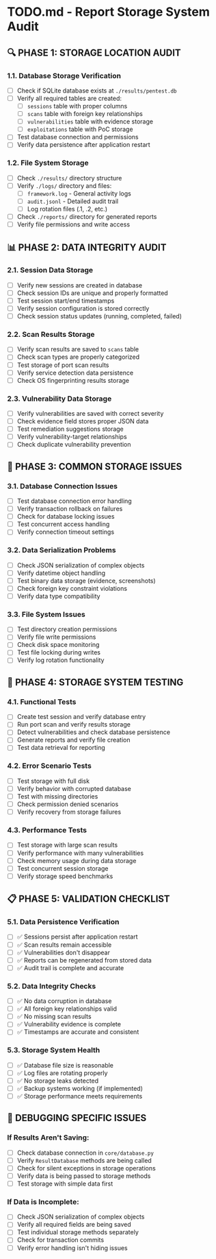 # TODO.md - Report Storage System Audit

## 🔍 PHASE 1: STORAGE LOCATION AUDIT

### 1.1. Database Storage Verification
- [ ] Check if SQLite database exists at `./results/pentest.db`
- [ ] Verify all required tables are created:
  - [ ] `sessions` table with proper columns
  - [ ] `scans` table with foreign key relationships
  - [ ] `vulnerabilities` table with evidence storage
  - [ ] `exploitations` table with PoC storage
- [ ] Test database connection and permissions
- [ ] Verify data persistence after application restart

### 1.2. File System Storage
- [ ] Check `./results/` directory structure
- [ ] Verify `./logs/` directory and files:
  - [ ] `framework.log` - General activity logs
  - [ ] `audit.jsonl` - Detailed audit trail
  - [ ] Log rotation files (.1, .2, etc.)
- [ ] Check `./reports/` directory for generated reports
- [ ] Verify file permissions and write access

## 📊 PHASE 2: DATA INTEGRITY AUDIT

### 2.1. Session Data Storage
- [ ] Verify new sessions are created in database
- [ ] Check session IDs are unique and properly formatted
- [ ] Test session start/end timestamps
- [ ] Verify session configuration is stored correctly
- [ ] Check session status updates (running, completed, failed)

### 2.2. Scan Results Storage
- [ ] Verify scan results are saved to `scans` table
- [ ] Check scan types are properly categorized
- [ ] Test storage of port scan results
- [ ] Verify service detection data persistence
- [ ] Check OS fingerprinting results storage

### 2.3. Vulnerability Data Storage
- [ ] Verify vulnerabilities are saved with correct severity
- [ ] Check evidence field stores proper JSON data
- [ ] Test remediation suggestions storage
- [ ] Verify vulnerability-target relationships
- [ ] Check duplicate vulnerability prevention

## 🐛 PHASE 3: COMMON STORAGE ISSUES

### 3.1. Database Connection Issues
- [ ] Test database connection error handling
- [ ] Verify transaction rollback on failures
- [ ] Check for database locking issues
- [ ] Test concurrent access handling
- [ ] Verify connection timeout settings

### 3.2. Data Serialization Problems
- [ ] Check JSON serialization of complex objects
- [ ] Verify datetime object handling
- [ ] Test binary data storage (evidence, screenshots)
- [ ] Check foreign key constraint violations
- [ ] Verify data type compatibility

### 3.3. File System Issues
- [ ] Test directory creation permissions
- [ ] Verify file write permissions
- [ ] Check disk space monitoring
- [ ] Test file locking during writes
- [ ] Verify log rotation functionality

## 🔧 PHASE 4: STORAGE SYSTEM TESTING

### 4.1. Functional Tests
- [ ] Create test session and verify database entry
- [ ] Run port scan and verify results storage
- [ ] Detect vulnerabilities and check database persistence
- [ ] Generate reports and verify file creation
- [ ] Test data retrieval for reporting

### 4.2. Error Scenario Tests
- [ ] Test storage with full disk
- [ ] Verify behavior with corrupted database
- [ ] Test with missing directories
- [ ] Check permission denied scenarios
- [ ] Verify recovery from storage failures

### 4.3. Performance Tests
- [ ] Test storage with large scan results
- [ ] Verify performance with many vulnerabilities
- [ ] Check memory usage during data storage
- [ ] Test concurrent session storage
- [ ] Verify storage speed benchmarks

## 📋 PHASE 5: VALIDATION CHECKLIST

### 5.1. Data Persistence Verification
- [ ] ✅ Sessions persist after application restart
- [ ] ✅ Scan results remain accessible
- [ ] ✅ Vulnerabilities don't disappear
- [ ] ✅ Reports can be regenerated from stored data
- [ ] ✅ Audit trail is complete and accurate

### 5.2. Data Integrity Checks
- [ ] ✅ No data corruption in database
- [ ] ✅ All foreign key relationships valid
- [ ] ✅ No missing scan results
- [ ] ✅ Vulnerability evidence is complete
- [ ] ✅ Timestamps are accurate and consistent

### 5.3. Storage System Health
- [ ] ✅ Database file size is reasonable
- [ ] ✅ Log files are rotating properly
- [ ] ✅ No storage leaks detected
- [ ] ✅ Backup systems working (if implemented)
- [ ] ✅ Storage performance meets requirements

## 🚨 DEBUGGING SPECIFIC ISSUES

### If Results Aren't Saving:
- [ ] Check database connection in `core/database.py`
- [ ] Verify `ResultDatabase` methods are being called
- [ ] Check for silent exceptions in storage operations
- [ ] Verify data is being passed to storage methods
- [ ] Test storage with simple data first

### If Data is Incomplete:
- [ ] Check JSON serialization of complex objects
- [ ] Verify all required fields are being saved
- [ ] Test individual storage methods separately
- [ ] Check for transaction commits
- [ ] Verify error handling isn't hiding issues